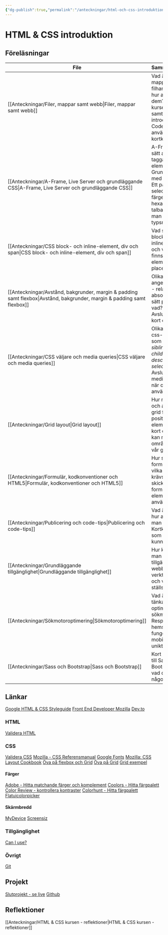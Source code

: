 ```yaml
---
{"dg-publish":true,"permalink":"/anteckningar/html-och-css-introduktion/"}
---
```


# HTML & CSS introduktion

## Föreläsningar
| File                                                                                                                       | Sammanfattning                                                                                                                                                               | Skapad     |
| -------------------------------------------------------------------------------------------------------------------------- | ---------------------------------------------------------------------------------------------------------------------------------------------------------------------------- | ---------- |
| [[Anteckningar/Filer, mappar samt webb\|Filer, mappar samt webb]]                                                       | Vad är filer, mappar och filhanterare och hur använder vi dem? Kort om kursens upplägg samt introducerar VS Code och användbara kortkommandon.                               | 2022-08-25 |
| [[Anteckningar/A-Frame, Live Server och grundläggande CSS\|A-Frame, Live Server och grundläggande CSS]]                 | A-Frame som ett sätt att lära sig taggar och element i HTML. Grunder i CSS med stylesheets. Ett par selectorer, färger och hexadecimal talbas och hur man använder typsnitt. | 2022-08-29 |
| [[Anteckningar/CSS block- och inline-element, div och span\|CSS block- och inline-element, div och span]]               | Vad skiljer block- från inline-element och vilka regler finns för vilka element som kan placeras i vilka.                                                                    | 2022-08-30 |
| [[Anteckningar/Avstånd, bakgrunder, margin & padding samt flexbox\|Avstånd, bakgrunder, margin & padding samt flexbox]] | Olika sätt att ange avstånd på - relativa och absoluta. Vilka sätt passar till vad? Avslutningsvis kort om flexbox.                                                          | 2022-09-01 |
| [[Anteckningar/CSS väljare och media queries\|CSS väljare och media queries]]                                           | Olika typer av css-väljare så som *adjacent sibling selector*, *child selector*, *descendant selector* m.fl. Avslutar med media queries - när och hur de används.            | 2022-09-05 |
| [[Anteckningar/Grid layout\|Grid layout]]                                                                               | Hur man skapar och använder grid för att positionera element samt kort om hur vi kan namnge områden med i vår grid.                                                          | 2022-09-06 |
| [[Anteckningar/Formulär, kodkonventioner och HTML5\|Formulär, kodkonventioner och HTML5]]                               | Hur skapar man formulär och vilka attribut krävs för att skicka ett formulär. Vilka element ska användas när?                                                                | 2022-09-08 |
| [[Anteckningar/Publicering och code-tips\|Publicering och code-tips]]                                                   | Vad är FTP och hur använder man det? Kortkommandon som är bra att kunna i VS Code.                                                                                           | 2022-09-09 |
| [[Anteckningar/Grundläggande tillgänglighet\|Grundläggande tillgänglighet]]                                             | Hur kontrollerar man tillgänglighet på webben, vilka verktyg finns det och vilka krav ställs?                                                                                | 2022-09-14 |
| [[Anteckningar/Sökmotoroptimering\|Sökmotoroptimering]]                                                                 | Vad är viktigt att tänka på för att optimera för sökmotor? Responsiv hemsida som fungerar på mobila enheter, unikt innehåll.                                                 | 2022-09-15 |
| [[Anteckningar/Sass och Bootstrap\|Sass och Bootstrap]]                                                                 | Kort introduktion till Sass och Bootstrap och vad det är för något                                                                                                           | 2022-09-19 |

## Länkar
[Google HTML & CSS Styleguide](https://google.github.io/styleguide/htmlcssguide.html)
[Front End Developer Mozilla](https://developer.mozilla.org/en-US/docs/Learn/Front-end_web_developer)
[Dev.to](https://dev.to/)
### HTML
[Validera HTML](https://validator.w3.org/)
### CSS
[Validera CSS](https://jigsaw.w3.org/css-validator/)
[Mozilla - CSS Referensmanual](https://developer.mozilla.org/en-US/docs/Web/CSS/Reference)
[Google Fonts](https://fonts.google.com/)
[Mozilla: CSS Layout Cookbook](https://developer.mozilla.org/en-US/docs/Web/CSS/Layout_cookbook)
[Öva på flexbox och Grid](https://codingfantasy.com/)
[Öva på Grid](http://cssgridgarden.com/#sv)
[Grid exempel](https://grid.malven.co/)
#### Färger
[Adobe - Hitta matchande färger och komplement](https://color.adobe.com/sv/create/color-wheel)
[Coolors - Hitta färgpalett](https://coolors.co/)
[Color Review - kontrollera kontraster](https://color.review/)
[Colorhunt - Hitta färgpalett](https://colorhunt.co)
[Flatuicolorpicker](https://www.flatuicolorpicker.com)
#### Skärmbredd
[MyDevice](https://www.mydevice.io/)
[Screensiz](https://screensiz.es/)
### Tillgänglighet
[Can I use?](https://caniuse.com/)
### Övrigt
[Git](https://git-scm.com/doc)

## Projekt
[Slutprojekt - se live](http://studentiths.se/marcus-oskarsson/)
[Github](https://github.com/Marcus-Oskarsson/it-hogskolan-html-css-projekt)

## Reflektioner
[[Anteckningar/HTML & CSS kursen - reflektioner\|HTML & CSS kursen - reflektioner]]
